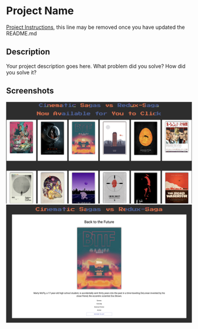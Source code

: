 # Project Name

[Project Instructions](./INSTRUCTIONS.md), this line may be removed once you have updated the README.md

## Description

Your project description goes here. What problem did you solve? How did you solve it?

## Screenshots

![Movie List View](public/images/listView.png?raw=true "Movie List View")
![Movie Detail View](public/images/detail.png?raw=true "Movie Detail View")
